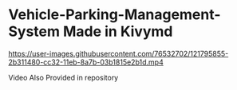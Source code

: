 # Vehicle-Parking-Management-System Made in Kivymd





https://user-images.githubusercontent.com/76532702/121795855-2b311480-cc32-11eb-8a7b-03b1815e2b1d.mp4



Video Also Provided in repository
 








